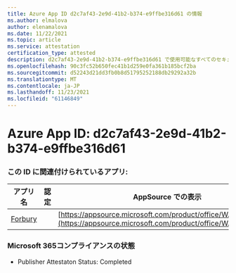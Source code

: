 ```yaml
---
title: Azure App ID d2c7af43-2e9d-41b2-b374-e9ffbe316d61 の情報
ms.author: elmalova
author: elenamalova
ms.date: 11/22/2021
ms.topic: article
ms.service: attestation
certification_type: attested
description: d2c7af43-2e9d-41b2-b374-e9ffbe316d61 で使用可能なすべてのセキュリティおよびコンプライアンス情報。
ms.openlocfilehash: 90c3fc52b650fec41b1d259e0fa361b185bcf2ba
ms.sourcegitcommit: d52243d21dd3fb0b8d51795252188db29292a32b
ms.translationtype: MT
ms.contentlocale: ja-JP
ms.lasthandoff: 11/23/2021
ms.locfileid: "61146849"
---
```

# <a name="azure-app-id-d2c7af43-2e9d-41b2-b374-e9ffbe316d61"></a>Azure App ID: d2c7af43-2e9d-41b2-b374-e9ffbe316d61


### <a name="apps-associated-with-this-id"></a>この ID に関連付けられているアプリ:
| **アプリ名** | **認定** | **AppSource での表示** |
|--------------|---------------|-----------------------|
| [Forbury](https://docs.microsoft.com/microsoft-365-app-certification/forward/WA200002916) |  | [https://appsource.microsoft.com/product/office/WA200002916](https://appsource.microsoft.com/product/office/WA200002916) |

### <a name="microsoft-365-app-compliance-status"></a>Microsoft 365コンプライアンスの状態
- Publisher Attestaton Status: Completed

